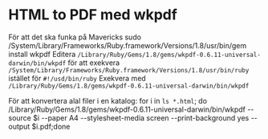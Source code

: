 # HTML to PDF med wkpdf
För att det ska funka på Mavericks
	sudo /System/Library/Frameworks/Ruby.framework/Versions/1.8/usr/bin/gem install wkpdf
Editera `/Library/Ruby/Gems/1.8/gems/wkpdf-0.6.11-universal-darwin/bin/wkpdf` för att exekvera `/System/Library/Frameworks/Ruby.framework/Versions/1.8/usr/bin/ruby` istället för `#!/usd/bin/ruby`
Exekvera med  `/Library/Ruby/Gems/1.8/gems/wkpdf-0.6.11-universal-darwin/bin/wkpdf`

För att konvertera alal filer i en katalog:
	for i in `ls *.html`; do /Library/Ruby/Gems/1.8/gems/wkpdf-0.6.11-universal-darwin/bin/wkpdf --source $i --paper A4 --stylesheet-media screen --print-background yes --output $i.pdf;done
